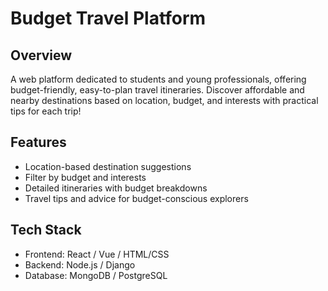 # Budget Travel Platform

## Overview
A web platform dedicated to students and young professionals, offering budget-friendly, easy-to-plan travel itineraries. Discover affordable and nearby destinations based on location, budget, and interests with practical tips for each trip!

## Features
- Location-based destination suggestions
- Filter by budget and interests
- Detailed itineraries with budget breakdowns
- Travel tips and advice for budget-conscious explorers

## Tech Stack
- Frontend: React / Vue / HTML/CSS
- Backend: Node.js / Django
- Database: MongoDB / PostgreSQL



